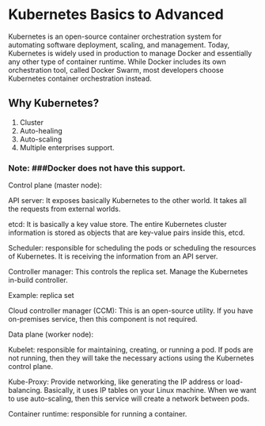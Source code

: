 # Kubernetes Basics to Advanced

Kubernetes is an open-source container orchestration system for automating software deployment, scaling, and management.
Today, Kubernetes is widely used in production to manage Docker and essentially any other type of container runtime. While Docker includes its own orchestration tool, called Docker Swarm, most developers choose Kubernetes container orchestration instead.

## Why Kubernetes?

1. Cluster
2. Auto-healing
3. Auto-scaling
4. Multiple enterprises support.
   
### Note: ###Docker does not have this support.

Control plane (master node):

API server: It exposes basically Kubernetes to the other world. It takes all the requests from external worlds.

etcd: It is basically a key value store. The entire Kubernetes cluster information is stored as objects that are key-value pairs inside this, etcd.

Scheduler: responsible for scheduling the pods or scheduling the resources of Kubernetes. It is receiving the information from an API server.

Controller manager: This controls the replica set. Manage the Kubernetes in-build controller.

Example: replica set

Cloud controller manager (CCM): This is an open-source utility. If you have on-premises service, then this component is not required.

Data plane (worker node):

Kubelet: responsible for maintaining, creating, or running a pod. If pods are not running, then they will take the necessary actions using the Kubernetes control plane.

Kube-Proxy: Provide networking, like generating the IP address or load-balancing. Basically, it uses IP tables on your Linux machine. When we want to use auto-scaling, then this service will create a network between pods.

Container runtime: responsible for running a container.
